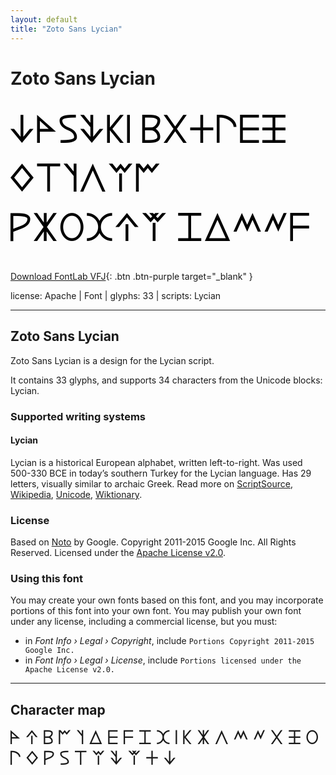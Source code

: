 ```yaml
---
layout: default
title: "Zoto Sans Lycian"
---
```


# Zoto Sans Lycian

<div contenteditable="true" style="font-family: 'Zoto Sans Lycian'; font-size: 4em; color:black; margin: 0.5em 0 0.5em 0; line-height: 1.4em;">
𐊜𐊀𐊖𐊙𐊋𐊊 𐊂𐊐𐊛𐊓𐊆𐊑 𐊔𐊗𐊄𐊍𐊘𐊃 𐊕𐊌𐊒𐊉𐊁𐊚 𐊈𐊅𐊎𐊏𐊇
</div>

[Download FontLab VFJ](https://downgit.github.io/#/home?url=https://github.com/fontlabcom/getgo-fonts/blob/main/getgo-fonts/apache/zotosans/zotosans-lycian.vfj){: .btn .btn-purple target="_blank" }

license: Apache \| Font \| glyphs: 33 \| scripts: Lycian

---


## Zoto Sans Lycian

Zoto Sans Lycian is a design for the Lycian script.

It contains 33 glyphs, and supports 34 characters from the Unicode blocks: Lycian.


### Supported writing systems


#### Lycian

Lycian is a historical European alphabet, written left-to-right. Was used 500-330 BCE in today’s southern Turkey for the Lycian language. Has 29 letters, visually similar to archaic Greek. Read more on [ScriptSource](https://scriptsource.org/scr/Lyci), [Wikipedia](https://en.wikipedia.org/wiki/ISO_15924:Lyci), [Unicode](https://www.unicode.org/versions/Unicode13.0.0/ch08.pdf#G26507), [Wiktionary](https://en.wiktionary.org/wiki/Category:Lycian_script).


### License

Based on [Noto](https://github.com/notofonts) by Google. Copyright 2011-2015 Google Inc. All Rights Reserved. Licensed under the [Apache License v2.0](https://www.apache.org/licenses/LICENSE-2.0.txt).

### Using this font

You may create your own fonts based on this font, and you may incorporate portions of this font into your own font. You may publish your own font under any license, including a commercial license, but you must:

- in _Font Info › Legal › Copyright_, include `Portions Copyright 2011-2015 Google Inc.`
- in _Font Info › Legal › License_, include `Portions licensed under the Apache License v2.0.`


---

## Character map

<div style="font-family: 'Zoto Sans Lycian'; font-size: 2em;">
𐊀 𐊁 𐊂 𐊃 𐊄 𐊅 𐊆 𐊇 𐊈 𐊉 𐊊 𐊋 𐊌 𐊍 𐊎 𐊏 𐊐 𐊑 𐊒 𐊓 𐊔 𐊕 𐊖 𐊗 𐊘 𐊙 𐊚 𐊛 𐊜
</div>

